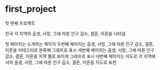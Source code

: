 # first_project
첫 번째 프로젝트

전국 각 지역의 출생, 사망, 그에 따른 인구 감소, 결혼, 이혼을 나타냄

첫 페이지는 소개하는 페이지
두번째 페이지는 출생, 사망, 그에 따른 인구 감소, 결혼, 이혼을 카테고리로 분류해 그래프로 표시
세번쨰 페이지는 출생, 사망, 그에 따른 인구 감소, 결혼, 이혼을 지역 별로 보이게 그래프로 표시
네번째 페이지는 지도로 각 지역에서의 출생, 사망, 그에 따른 인구 감소, 결혼, 이혼을 지도로 표현